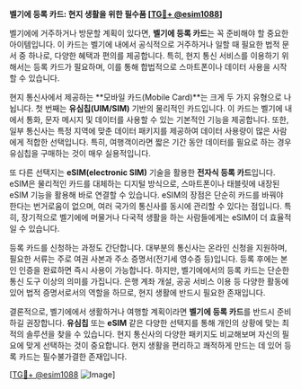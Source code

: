 **벨기에 등록 카드: 현지 생활을 위한 필수품 [[TG💪+ @esim1088](https://t.me/s/esim1088)]**

벨기에에 거주하거나 방문할 계획이 있다면, **벨기에 등록 카드**는 꼭 준비해야 할 중요한 아이템입니다. 이 카드는 벨기에 내에서 공식적으로 거주하거나 일할 때 필요한 법적 문서 중 하나로, 다양한 혜택과 편의를 제공합니다. 특히, 현지 통신 서비스를 이용하기 위해서는 등록 카드가 필요하며, 이를 통해 합법적으로 스마트폰이나 데이터 사용을 시작할 수 있습니다.

현지 통신사에서 제공하는 **모바일 카드(Mobile Card)**는 크게 두 가지 유형으로 나뉩니다. 첫 번째는 **유심칩(UIM/SIM)** 기반의 물리적인 카드입니다. 이 카드는 벨기에 내에서 통화, 문자 메시지 및 데이터를 사용할 수 있는 기본적인 기능을 제공합니다. 또한, 일부 통신사는 특정 지역에 맞춘 데이터 패키지를 제공하여 데이터 사용량이 많은 사람에게 적합한 선택입니다. 특히, 여행객이라면 짧은 기간 동안 데이터를 필요로 하는 경우 유심칩을 구매하는 것이 매우 실용적입니다.

또 다른 선택지는 **eSIM(electronic SIM)** 기술을 활용한 **전자식 등록 카드**입니다. eSIM은 물리적인 카드를 대체하는 디지털 방식으로, 스마트폰이나 태블릿에 내장된 eSIM 기능을 활용해 바로 연결할 수 있습니다. eSIM의 장점은 단순히 카드를 바꿔야 한다는 번거로움이 없으며, 여러 국가의 통신사를 동시에 관리할 수 있다는 점입니다. 특히, 장기적으로 벨기에에 머물거나 다국적 생활을 하는 사람들에게는 eSIM이 더 효율적일 수 있습니다.

등록 카드를 신청하는 과정도 간단합니다. 대부분의 통신사는 온라인 신청을 지원하며, 필요한 서류는 주로 여권 사본과 주소 증명서(전기세 영수증 등)입니다. 등록 후에는 본인 인증을 완료하면 즉시 사용이 가능합니다. 하지만, 벨기에에서의 등록 카드는 단순한 통신 도구 이상의 의미를 가집니다. 은행 계좌 개설, 공공 서비스 이용 등 다양한 활동에 있어 법적 증명서로서의 역할을 하므로, 현지 생활에 반드시 필요한 존재입니다.

결론적으로, 벨기에에서 생활하거나 여행할 계획이라면 **벨기에 등록 카드**를 반드시 준비하길 권장합니다. **유심칩** 또는 **eSIM** 같은 다양한 선택지를 통해 개인의 상황에 맞는 최적의 솔루션을 찾을 수 있습니다. 현지 통신사의 다양한 패키지도 비교해보며 자신의 필요에 맞게 선택하는 것이 중요합니다. 현지 생활을 편리하고 쾌적하게 만드는 데 있어 등록 카드는 필수불가결한 존재입니다.

[[TG💪+ @esim1088](https://t.me/s/esim1088) ![Image](https://i.postimg.cc/Y0z9fWf4/image.png)]
